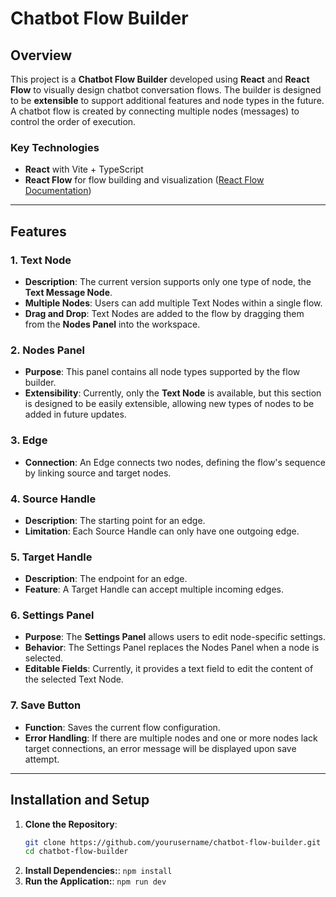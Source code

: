 # Chatbot Flow Builder

## Overview

This project is a **Chatbot Flow Builder** developed using **React** and **React Flow** to visually design chatbot conversation flows.
The builder is designed to be **extensible** to support additional features and node types in the future.
A chatbot flow is created by connecting multiple nodes (messages) to control the order of execution.

### Key Technologies

- **React** with Vite + TypeScript
- **React Flow** for flow building and visualization ([React Flow Documentation](https://reactflow.dev/))

---

## Features

### 1. Text Node

- **Description**: The current version supports only one type of node, the **Text Message Node**.
- **Multiple Nodes**: Users can add multiple Text Nodes within a single flow.
- **Drag and Drop**: Text Nodes are added to the flow by dragging them from the **Nodes Panel** into the workspace.

### 2. Nodes Panel

- **Purpose**: This panel contains all node types supported by the flow builder.
- **Extensibility**: Currently, only the **Text Node** is available, but this section is designed to be easily extensible, allowing new types of nodes to be added in future updates.

### 3. Edge

- **Connection**: An Edge connects two nodes, defining the flow's sequence by linking source and target nodes.

### 4. Source Handle

- **Description**: The starting point for an edge.
- **Limitation**: Each Source Handle can only have one outgoing edge.

### 5. Target Handle

- **Description**: The endpoint for an edge.
- **Feature**: A Target Handle can accept multiple incoming edges.

### 6. Settings Panel

- **Purpose**: The **Settings Panel** allows users to edit node-specific settings.
- **Behavior**: The Settings Panel replaces the Nodes Panel when a node is selected.
- **Editable Fields**: Currently, it provides a text field to edit the content of the selected Text Node.

### 7. Save Button

- **Function**: Saves the current flow configuration.
- **Error Handling**: If there are multiple nodes and one or more nodes lack target connections, an error message will be displayed upon save attempt.

---

## Installation and Setup

1. **Clone the Repository**:
   ```bash
   git clone https://github.com/yourusername/chatbot-flow-builder.git
   cd chatbot-flow-builder
   ```
2. **Install Dependencies:**:
   ```npm install```
3. **Run the Application:**:
   ```npm run dev```
